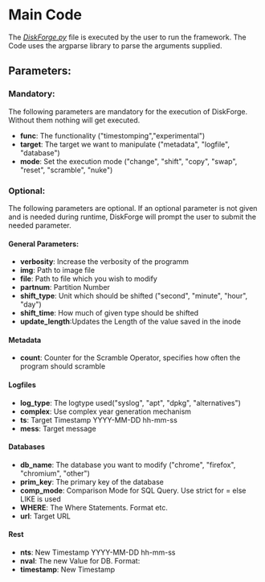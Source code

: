 # Main Code

The *[DiskForge.py](https://faui1-gitlab.cs.fau.de/lena.voigt/thesis-manipulating-disk-images-timestomping/-/blob/233dadf7a69b3a9bea3dbdcb85e657845e8acd79/DiskForge/DiskForge.py)* file is executed by the user to run the framework.
The Code uses the argparse library to parse the arguments supplied.

## Parameters:

### Mandatory:
The following parameters are mandatory for the execution of DiskForge. Without them nothing will get executed.
- **func**: The functionality ("timestomping","experimental")
- **target**: The target we want to manipulate ("metadata", "logfile", "database")
- **mode**: Set the execution mode ("change", "shift", "copy", "swap", "reset", "scramble", "nuke")

### Optional:
The following parameters are optional. If an optional parameter is not given and is needed during runtime, DiskForge will prompt the user to submit the needed parameter.
#### General Parameters:
- **verbosity**: Increase the verbosity of the programm
- **img**: Path to image file
- **file**: Path to file which you wish to modify
- **partnum**: Partition Number
- **shift_type**: Unit which should be shifted ("second", "minute", "hour", "day")
- **shift_time**: How much of given type should be shifted
- **update_length**:Updates the Length of the value saved in the inode
#### Metadata
- **count**: Counter for the Scramble Operator, specifies how often the program should scramble
#### Logfiles
- **log_type**: The logtype used("syslog", "apt", "dpkg", "alternatives")
- **complex**: Use complex year generation mechanism
- **ts**: Target Timestamp YYYY-MM-DD hh-mm-ss
- **mess**: Target message
#### Databases
- **db_name**: The database you want to modify ("chrome", "firefox", "chromium", "other")
- **prim_key**: The primary key of the database
- **comp_mode**: Comparison Mode for SQL Query. Use strict for = else LIKE is used
- **WHERE**: The Where Statements. Format <Column1> <Value1> <Column2> <Value2> etc.
- **url**: Target URL
#### Rest
- **nts**: New Timestamp YYYY-MM-DD hh-mm-ss
- **nval**: The new Value for DB. Format: <Column> <Value>
- **timestamp**: New Timestamp
